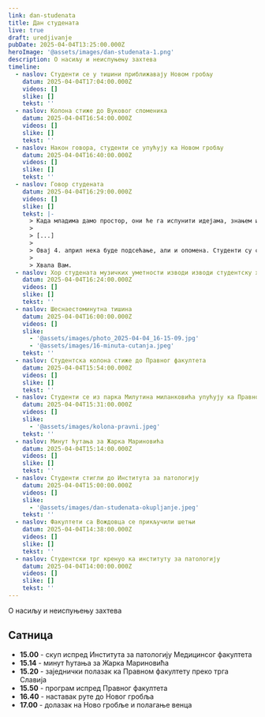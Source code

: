 ```yaml
---
link: dan-studenata
title: Дан студената
live: true
draft: uredjivanje
pubDate: 2025-04-04T13:25:00.000Z
heroImage: '@assets/images/dan-studenata-1.png'
description: О насиљу и неиспуњењу захтева
timeline:
  - naslov: Студенти се у тишини приближавају Новом гробљу
    datum: 2025-04-04T17:04:00.000Z
    videos: []
    slike: []
    tekst: ''
  - naslov: Колона стиже до Вуковог споменика
    datum: 2025-04-04T16:54:00.000Z
    videos: []
    slike: []
    tekst: ''
  - naslov: Након говора, студенти се упућују ка Новом гробљу
    datum: 2025-04-04T16:40:00.000Z
    videos: []
    slike: []
    tekst: ''
  - naslov: Говор студената
    datum: 2025-04-04T16:29:00.000Z
    videos: []
    slike: []
    tekst: |-
      > Када младима дамо простор, они ће га испунити идејама, знањем и визијом бољег сутра.
      > 
      > [...]
      > 
      > Овај 4. април нека буде подсећање, али и опомена. Студенти су снага овог друштва, и колико год да нас ућуткују, наша реч ће се чути.
      > 
      > Хвала Вам.
  - naslov: Хор студената музичких уметности изводи изводи студентску химну
    datum: 2025-04-04T16:24:00.000Z
    videos: []
    slike: []
    tekst: ''
  - naslov: Шеснаестоминутна тишина
    datum: 2025-04-04T16:00:00.000Z
    videos: []
    slike:
      - '@assets/images/photo_2025-04-04_16-15-09.jpg'
      - '@assets/images/16-minuta-cutanja.jpeg'
    tekst: ''
  - naslov: Студентска колона стиже до Правног факултета
    datum: 2025-04-04T15:54:00.000Z
    videos: []
    slike: []
    tekst: ''
  - naslov: Студенти се из парка Милутина миланковића упућују ка Правном факултету
    datum: 2025-04-04T15:31:00.000Z
    videos: []
    slike:
      - '@assets/images/kolona-pravni.jpeg'
    tekst: ''
  - naslov: Минут ћутања за Жарка Мариновића
    datum: 2025-04-04T15:14:00.000Z
    videos: []
    slike: []
    tekst: ''
  - naslov: Студенти стигли до Института за патологију
    datum: 2025-04-04T15:00:00.000Z
    videos: []
    slike:
      - '@assets/images/dan-studenata-okupljanje.jpeg'
    tekst: ''
  - naslov: Факултети са Вождовца се прикључили шетњи
    datum: 2025-04-04T14:38:00.000Z
    videos: []
    slike: []
    tekst: ''
  - naslov: Студентски трг кренуо ка институту за патологију
    datum: 2025-04-04T14:00:00.000Z
    videos: []
    slike: []
    tekst: ''
---
```

О насиљу и неиспуњењу захтева

## Сатница

- **15.00** - скуп испред Института за патологију Медицинсог факултета
- **15.14** - минут ћутања за Жарка Мариновића
- **15.20** - заједнички полазак ка Правном факултету преко трга Славија
- **15.50** - програм испред Правног факултета
- **16.40** - наставак руте до Новог гробља
- **17.00** - долазак на Ново гробље и полагање венца
